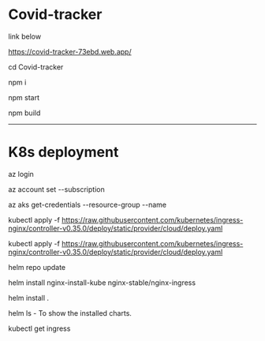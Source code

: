 # Covid-tracker

link below

https://covid-tracker-73ebd.web.app/

cd Covid-tracker

npm i

npm start

npm build

----------------------------------------------------------

# K8s deployment

az login

az account set --subscription <subscription id>

az aks get-credentials --resource-group <resource group name>--name <kubernetes service name>

kubectl apply -f https://raw.githubusercontent.com/kubernetes/ingress-nginx/controller-v0.35.0/deploy/static/provider/cloud/deploy.yaml

kubectl apply -f https://raw.githubusercontent.com/kubernetes/ingress-nginx/controller-v0.35.0/deploy/static/provider/cloud/deploy.yaml

helm repo update

helm install nginx-install-kube nginx-stable/nginx-ingress

helm install <some name for your app> .

helm ls - To show the installed charts.

kubectl get ingress
